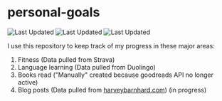 # personal-goals
![Last Updated](https://img.shields.io/date/1613442305?color=FC4C02&label=Fitness%20Updated&logo=strava)
![Last Updated](https://img.shields.io/date/1613442305?color=7ac70c&label=Language%20Updated&logo=duolingo)
![Last Updated](https://img.shields.io/date/1613442305?color=e9e5cd&label=Books%20Updated&logo=goodreads)

I use this repository to keep track of my progress in these major areas:

1. Fitness (Data pulled from Strava)
2. Language learning (Data pulled from Duolingo)
3. Books read ("Manually" created because goodreads API no longer active)
4. Blog posts (Data pulled from [harveybarnhard.com](https://harveybarnhard.com)) (in progress)
